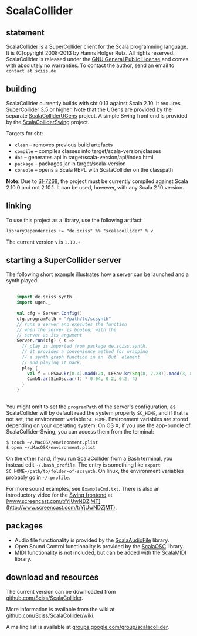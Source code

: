 # ScalaCollider

## statement

ScalaCollider is a [SuperCollider](http://supercollider.sf.net) client for the Scala programming language. It is (C)opyright 2008-2013 by Hanns Holger Rutz. All rights reserved. ScalaCollider is released under the [GNU General Public License](http://github.com/Sciss/ScalaCollider/blob/master/LICENSE) and comes with absolutely no warranties. To contact the author, send an email to `contact at sciss.de`

## building

ScalaCollider currently builds with sbt 0.13 against Scala 2.10. It requires SuperCollider 3.5 or higher. Note that the UGens are provided by the separate [ScalaColliderUGens](http://github.com/Sciss/ScalaColliderUGens) project. A simple Swing front end is provided by the [ScalaColliderSwing](http://github.com/Sciss/ScalaColliderSwing) project.

Targets for sbt:

* `clean` &ndash; removes previous build artefacts
* `compile` &ndash; compiles classes into target/scala-version/classes
* `doc` &ndash; generates api in target/scala-version/api/index.html
* `package` &ndash; packages jar in target/scala-version
* `console` &ndash; opens a Scala REPL with ScalaCollider on the classpath

__Note__: Due to [SI-7268](https://issues.scala-lang.org/browse/SI-7268), the project must be currently compiled against Scala 2.10.0 and not 2.10.1. It can be used, however, with any Scala 2.10 version.

## linking

To use this project as a library, use the following artifact:

    libraryDependencies += "de.sciss" %% "scalacollider" % v

The current version `v` is `1.10.+`

## starting a SuperCollider server

The following short example illustrates how a server can be launched and a synth played:

```scala
    
    import de.sciss.synth._
    import ugen._
    
    val cfg = Server.Config()
    cfg.programPath = "/path/to/scsynth"
    // runs a server and executes the function
    // when the server is booted, with the
    // server as its argument 
    Server.run(cfg) { s =>
      // play is imported from package de.sciss.synth.
      // it provides a convenience method for wrapping
      // a synth graph function in an `Out` element
      // and playing it back.
      play {
        val f = LFSaw.kr(0.4).madd(24, LFSaw.kr(Seq(8, 7.23)).madd(3, 80)).midicps
        CombN.ar(SinOsc.ar(f) * 0.04, 0.2, 0.2, 4)
      }
    }
    
```

You might omit to set the `programPath` of the server's configuration, as ScalaCollider will by default read the system property `SC_HOME`, and if that is not set, the environment variable `SC_HOME`. Environment variables are stored depending on your operating system. On OS X, if you use the app-bundle of ScalaCollider-Swing, you can access them from the terminal:

    $ touch ~/.MacOSX/environment.plist
    $ open ~/.MacOSX/environment.plist

On the other hand, if you run ScalaCollider from a Bash terminal, you instead edit `~/.bash_profile`. The entry is something like `export SC_HOME=/path/to/folder-of-scsynth`. On linux, the environment variables probably go in `~/.profile`.

For more sound examples, see `ExampleCmd.txt`. There is also an introductory video for the [Swing frontend](http://github.com/Sciss/ScalaColliderSwing) at [www.screencast.com/t/YjUwNDZjMT](http://www.screencast.com/t/YjUwNDZjMT).

## packages

- Audio file functionality is provided by the [ScalaAudioFile](http://github.com/Sciss/ScalaAudioFile) library.
- Open Sound Control functionality is provided by the [ScalaOSC](http://github.com/Sciss/ScalaOSC) library.
- MIDI functionality is not included, but can be added with the [ScalaMIDI](http://github.com/Sciss/ScalaMIDI) library.

## download and resources

The current version can be downloaded from [github.com/Sciss/ScalaCollider](http://github.com/Sciss/ScalaCollider).

More information is available from the wiki at [github.com/Sciss/ScalaCollider/wiki](http://github.com/Sciss/ScalaCollider/wiki).

A mailing list is available at [groups.google.com/group/scalacollider](http://groups.google.com/group/scalacollider).
